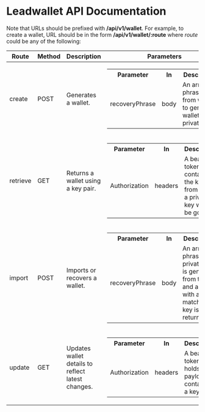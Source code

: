 Leadwallet API Documentation
=============================

Note that URLs should be prefixed with **/api/v1/wallet**. For example, to create a wallet, URL should be in the form **/api/v1/wallet/:route** where *route* could be any of the following:

| Route | Method | Description                       | Parameters |
|-------|--------|-----------------------------------|------------|
|create | POST   |Generates a wallet.         |<table><tr><th>Parameter</th><th>In</th><th>Description</th></tr><tr><td>recoveryPhrase</td><td>body</td><td>An array of phrases from which to generate wallet's private key</td></tr></table>                        |
|retrieve| GET   |Returns a wallet using a key pair. |<table><tr><th>Parameter</th><th>In</th><th>Description</th></tr><tr><td>Authorization</td><td>headers</td><td>A bearer token that contains the key pair from which a private key would be gotten.</td></tr></table> |
|import  | POST  |Imports or recovers a wallet.      | <table><tr><th>Parameter</th><th>In</th><th>Description</th></tr><tr><td>recoveryPhrase</td><td>body</td><td>An array of phrases. A private key is generated from this and a wallet with a matching key is returned.</td></tr></table> |
|update  | GET   | Updates wallet details to reflect latest changes. | <table><tr><th>Parameter</th><th>In</th><th>Description</th></tr><tr><td>Authorization</td><td>headers</td><td>A bearer token that holds a payload containing a key pair</td></tr></table> |